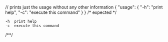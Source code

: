 // prints just the usage without any other information
{
  "usage": {
    "-h": "print help",
    "-c": "execute this command"
  }
}
/* expected */

	-h	print help
	-c	execute this command

/**/